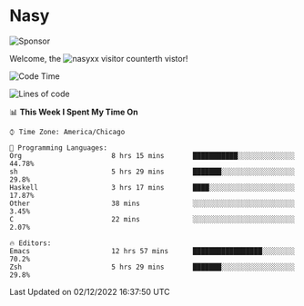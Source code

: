 # Nasy

<!--
<p align="center">
<img height="200" src="https://github-readme-stats.vercel.app/api?username=nasyxx&count_private=true&show_icons=true&theme=dracula&include_all_commits=true"/>
<img height="200" src="https://github-readme-stats.vercel.app/api/top-langs/?username=nasyxx&theme=dracula&hide=html,jupyter+notebook&count_private=true&show_icons=true"/>
</p>

  
----------------
-->

![Sponsor](https://img.shields.io/static/v1.svg?label=Sponsor&message=%E2%9D%A4&logo=GitHub&style=flat&color=pink)
 
Welcome, the ![nasyxx visitor counter](https://count.getloli.com/get/@nasyxx?theme=rule34)th vistor!
 
<!--START_SECTION:waka-->
![Code Time](http://img.shields.io/badge/Code%20Time-2%2C886%20hrs%2015%20mins-blue)

![Lines of code](https://img.shields.io/badge/From%20Hello%20World%20I%27ve%20Written-5%20Million%20lines%20of%20code-blue)

📊 **This Week I Spent My Time On** 

```text
⌚︎ Time Zone: America/Chicago

💬 Programming Languages: 
Org                      8 hrs 15 mins       ███████████░░░░░░░░░░░░░░   44.78% 
sh                       5 hrs 29 mins       ███████░░░░░░░░░░░░░░░░░░   29.8% 
Haskell                  3 hrs 17 mins       ████░░░░░░░░░░░░░░░░░░░░░   17.87% 
Other                    38 mins             ░░░░░░░░░░░░░░░░░░░░░░░░░   3.45% 
C                        22 mins             ░░░░░░░░░░░░░░░░░░░░░░░░░   2.07%

🔥 Editors: 
Emacs                    12 hrs 57 mins      █████████████████░░░░░░░░   70.2% 
Zsh                      5 hrs 29 mins       ███████░░░░░░░░░░░░░░░░░░   29.8%

```


 Last Updated on 02/12/2022 16:37:50 UTC
<!--END_SECTION:waka-->

<!-- ![visitors](https://visitor-badge.laobi.icu/badge?page_id=nasyxx.nasyxx) -->
